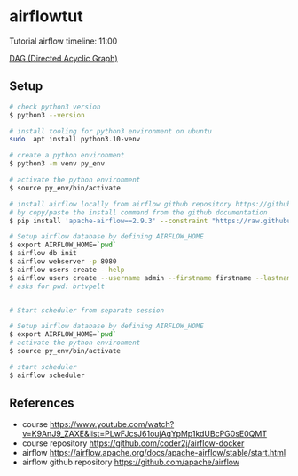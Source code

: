 # airflowtut
Tutorial airflow
timeline: 11:00

[DAG (Directed Acyclic Graph)](https://airflow.apache.org/docs/apache-airflow/stable/core-concepts/dags.html)

## Setup

```bash
# check python3 version
$ python3 --version

# install tooling for python3 environment on ubuntu
sudo  apt install python3.10-venv

# create a python environment
$ python3 -m venv py_env

# activate the python environment
$ source py_env/bin/activate

# install airflow locally from airflow github repository https://github.com/apache/airflow
# by copy/paste the install command from the github documentation
$ pip install 'apache-airflow==2.9.3' --constraint "https://raw.githubusercontent.com/apache/airflow/constraints-2.9.3/constraints-3.10.txt"

# Setup airflow database by defining AIRFLOW_HOME
$ export AIRFLOW_HOME=`pwd`
$ airflow db init
$ airflow webserver -p 8080
$ airflow users create --help 
$ airflow users create --username admin --firstname firstname --lastname lastname --role Admin --email admin@domein.com
# asks for pwd: brtvpelt


# Start scheduler from separate session

# Setup airflow database by defining AIRFLOW_HOME
$ export AIRFLOW_HOME=`pwd`
# activate the python environment
$ source py_env/bin/activate

# start scheduler
$ airflow scheduler
```

## References
- course https://www.youtube.com/watch?v=K9AnJ9_ZAXE&list=PLwFJcsJ61oujAqYpMp1kdUBcPG0sE0QMT
- course repository https://github.com/coder2j/airflow-docker 
- airflow https://airflow.apache.org/docs/apache-airflow/stable/start.html
- airflow github repository https://github.com/apache/airflow
  
